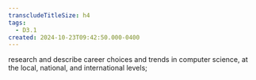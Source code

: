 ```yaml
---
transcludeTitleSize: h4
tags:
  - D3.1
created: 2024-10-23T09:42:50.000-0400
---
```

research and describe career choices and trends in computer science, at the local, national, and international levels;